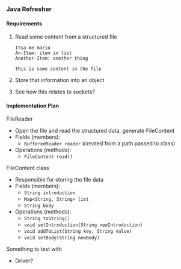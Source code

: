 ### Java Refresher

#### Requirements

1. Read some content from a structured file

   ```
   Itsa me mario
   An-Item: item in list
   Another-Item: another thing

   This is some content in the file
   ```

2. Store that information into an object
3. See how this relates to sockets?

#### Implementation Plan

FileReader

- Open the file and read the structured data, generate FileContent
- Fields (members):
  - `BufferedReader reader` (created from a path passed to class)
- Operations (methods):
  - `FileContent read()`

FileContent class

- Responsible for storing the file data
- Fields (members):
  - `String introduction`
  - `Map<String, String> list`
  - `String body`
- Operations (methods):
  - `String toString()`
  - `void setIntroduction(String newIntroduction)`
  - `void addToList(String key, String value)`
  - `void setBody(String newBody)`

Something to test with

- Driver?
